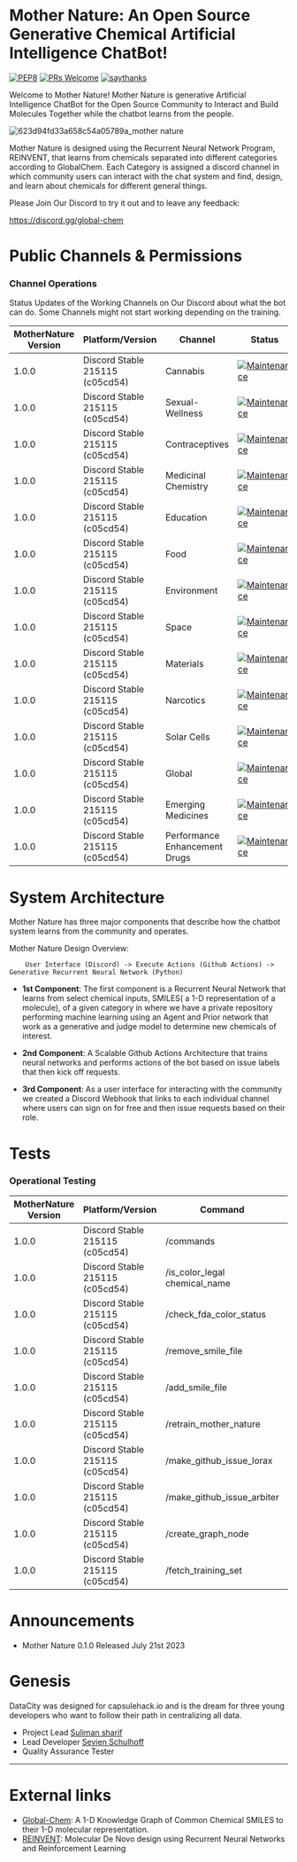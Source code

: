 Mother Nature: An Open Source Generative Chemical Artificial Intelligence ChatBot!
==================================================================================

[![PEP8](https://img.shields.io/badge/code%20style-pep8-orange.svg)](https://www.python.org/dev/peps/pep-0008/)
[![PRs Welcome](https://img.shields.io/badge/PRs-welcome-brightgreen.svg?style=flat-square)](http://makeapullrequest.com)
[![saythanks](https://img.shields.io/badge/Technical-Documentation-ff69b4.svg)](https://globalchem.gitbook.io/mother-nature/)

Welcome to Mother Nature! Mother Nature is generative Artificial Intelligence ChatBot for the Open Source Community to Interact and Build Molecules Together
while the chatbot learns from the people. 

![623d94fd33a658c54a05789a_mother nature ](https://github.com/Global-Chem/bots/assets/11812946/970dbb2a-b8b8-44d6-a58f-eb51bfcc84e5)


Mother Nature is designed using the Recurrent Neural Network Program, REINVENT, that learns from chemicals separated into different categories according to GlobalChem. 
Each Category is assigned a discord channel in which community users can interact with the chat system and find, design, and learn about chemicals for different general
things. 

Please Join Our Discord to try it out and to leave any feedback:

https://discord.gg/global-chem
 
Public Channels & Permissions
=============================

### Channel Operations

Status Updates of the Working Channels on Our Discord about what the bot can do. Some Channels might not start working depending on the training. 


| MotherNature Version | Platform/Version                | Channel                                  | Status               | Date                | Test  User |
|----------------------|---------------------------------|------------------------------------------|----------------------| --------------------| -----------| 
| 1.0.0                | Discord Stable 215115 (c05cd54) | Cannabis                                 | [![Maintenance](https://img.shields.io/badge/Working%3F-yes-green.svg)]()                 | 08/04/2023          | Sulstice   | 
| 1.0.0                | Discord Stable 215115 (c05cd54) | Sexual-Wellness                          | [![Maintenance](https://img.shields.io/badge/Working%3F-no-red.svg)]()                 | 08/04/2023          | Sulstice   |  
| 1.0.0                | Discord Stable 215115 (c05cd54) | Contraceptives                           | [![Maintenance](https://img.shields.io/badge/Working%3F-yes-green.svg)]()                                | 08/04/2023          | Sulstice   | 
| 1.0.0                | Discord Stable 215115 (c05cd54) | Medicinal Chemistry                      | [![Maintenance](https://img.shields.io/badge/Working%3F-yes-green.svg)]()                                | 08/04/2023          | Sulstice   | 
| 1.0.0                | Discord Stable 215115 (c05cd54) | Education                                | [![Maintenance](https://img.shields.io/badge/Working%3F-yes-green.svg)]()                                | 08/04/2023          | Sulstice   | 
| 1.0.0                | Discord Stable 215115 (c05cd54) | Food                                     | [![Maintenance](https://img.shields.io/badge/Working%3F-yes-green.svg)]()                                | 08/04/2023          | Sulstice   | 
| 1.0.0                | Discord Stable 215115 (c05cd54) | Environment                              | [![Maintenance](https://img.shields.io/badge/Working%3F-yes-green.svg)]()                                | 08/04/2023          | Sulstice   | 
| 1.0.0                | Discord Stable 215115 (c05cd54) | Space                                    | [![Maintenance](https://img.shields.io/badge/Working%3F-no-red.svg)]()                                | 08/04/2023          | Sulstice   | 
| 1.0.0                | Discord Stable 215115 (c05cd54) | Materials                                | [![Maintenance](https://img.shields.io/badge/Working%3F-yes-green.svg)]()                                | 08/04/2023          | Sulstice   | 
| 1.0.0                | Discord Stable 215115 (c05cd54) | Narcotics                                | [![Maintenance](https://img.shields.io/badge/Working%3F-yes-green.svg)]()                                | 08/04/2023          | Sulstice   | 
| 1.0.0                | Discord Stable 215115 (c05cd54) | Solar Cells                              | [![Maintenance](https://img.shields.io/badge/Working%3F-yes-green.svg)]()                                | 08/04/2023          | Sulstice   | 
| 1.0.0                | Discord Stable 215115 (c05cd54) | Global                                   | [![Maintenance](https://img.shields.io/badge/Working%3F-yes-green.svg)]()                                | 08/04/2023          | Sulstice   | 
| 1.0.0                | Discord Stable 215115 (c05cd54) | Emerging Medicines                       | [![Maintenance](https://img.shields.io/badge/Working%3F-no-red.svg)]()                                | 08/04/2023          | Sulstice   | 
| 1.0.0                | Discord Stable 215115 (c05cd54) | Performance Enhancement Drugs            | [![Maintenance](https://img.shields.io/badge/Working%3F-yes-green.svg)]()                                | 08/04/2023          | Sulstice   | 


System Architecture
===================

Mother Nature has three major components that describe how the chatbot system learns from the community and operates.

Mother Nature Design Overview:

```
    User Interface (Discord) -> Execute Actions (Github Actions) ->  Generative Recurrent Neural Network (Python)
```


- **1st Component**: The first component is a Recurrent Neural Network that learns from select chemical inputs, SMILES( a 1-D representation of a molecule), of a given category in where we 
                     have a private repository performing machine learning using an Agent and Prior network that work as a generative and judge model to determine new chemicals of interest.
                     
- **2nd Component**: A Scalable Github Actions Architecture that trains neural networks and performs actions of the bot based on issue labels that then kick off requests. 

- **3rd Component**: As a user interface for interacting with the community we created a Discord Webhook that links to each individual channel where users can sign on for free and then 
                     issue requests based on their role. 

Tests
=====

### Operational Testing

| MotherNature Version | Platform/Version                | Command                                  | Expected Output      | Date                | Test  User |
|----------------------|---------------------------------|------------------------------------------|----------------------| --------------------| -----------| 
| 1.0.0                | Discord Stable 215115 (c05cd54) | /commands                                | PASS                 | 07/26/2023          | Sulstice   | 
| 1.0.0                | Discord Stable 215115 (c05cd54) | /is_color_legal chemical_name            | PASS                 | 07/26/2023          | Sulstice   |  
| 1.0.0                | Discord Stable 215115 (c05cd54) | /check_fda_color_status                  | PASS                 | 07/26/2023          | Sulstice   | 
| 1.0.0                | Discord Stable 215115 (c05cd54) | /remove_smile_file                       | FAIL                 | 07/26/2023          | Sulstice   | 
| 1.0.0                | Discord Stable 215115 (c05cd54) | /add_smile_file                          | FAIL                 | 07/26/2023          | Sulstice   | 
| 1.0.0                | Discord Stable 215115 (c05cd54) | /retrain_mother_nature                   | FAIL                 | 07/26/2023          | Sulstice   | 
| 1.0.0                | Discord Stable 215115 (c05cd54) | /make_github_issue_lorax                 | FAIL                 | 07/26/2023          | Sulstice   | 
| 1.0.0                | Discord Stable 215115 (c05cd54) | /make_github_issue_arbiter               | NONE                 | 07/26/2023          | Sulstice   | 
| 1.0.0                | Discord Stable 215115 (c05cd54) | /create_graph_node                       | PASS                 | 07/26/2023          | Sulstice   | 
| 1.0.0                | Discord Stable 215115 (c05cd54) | /fetch_training_set                      | FAIL                 | 07/26/2023          | Sulstice   | 

Announcements
=============

- Mother Nature 0.1.0 Released July 21st 2023

Genesis
=======

DataCity was designed for capsulehack.io and is the dream for three young developers who want to follow their path in centralizing all data. 

- Project Lead [Suliman sharif](http://sulstice.github.io/)
- Lead Developer [Sevien Schulhoff]()
- Quality Assurance Tester []()

* * * * *

External links
==============

- [Global-Chem](https://github.com/Global-Chem/global-chem): A 1-D Knowledge Graph of Common Chemical SMILES to their 1-D molecular representation.
- [REINVENT](https://github.com/MarcusOlivecrona/REINVENT): Molecular De Novo design using Recurrent Neural Networks and Reinforcement Learning


